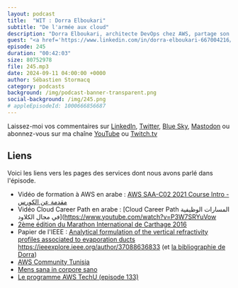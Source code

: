 ```yaml
---
layout: podcast
title:  "WIT : Dorra Elboukari"
subtitle: "De l'armée aux cloud"
description: "Dorra Elboukari, architecte DevOps chez AWS, partage son parcours qui l'a menée d'une carrière militaire à une carrière dans le cloud. Depuis son jeune âge, elle développe une passion pour la technologie et poursuit des études en ingénierie et en cybersécurité. L'intérêt de Dora pour le cloud a été suscité par un collègue qui lui a présenté des vidéos AWS, ce qui l'a incitée à plonger plus profondément dans cette technologie. Elle s'est impliquée dans la communauté AWS en créant des groupes d'utilisateurs et en organisant des événements. La persévérance et le dévouement de Dora ont porté leurs fruits, lui permettant d'obtenir un poste chez AWS et de continuer à contribuer à la communauté."
guest: "<a href='https://www.linkedin.com/in/dorra-elboukari-667004216/'>Dorra Elboukari</a>, DevOps Architect, AWS"
episode: 245
duration: "00:42:03" 
size: 80752978
file: 245.mp3
date: 2024-09-11 04:00:00 +0000
author: Sébastien Stormacq
category: podcasts
background: /img/podcast-banner-transparent.png
social-background: /img/245.png
# appleEpisodeId: 1000666856687
---
```


Laissez-moi vos commentaires sur [LinkedIn](https://www.linkedin.com/in/sebastienstormacq/), [Twitter](https://twitter.com/sebsto), [Blue Sky](https://bsky.app/profile/sebsto.bsky.social), [Mastodon](https://awscommunity.social/@sebsto) ou abonnez-vous sur ma chaîne [YouTube](https://www.youtube.com/sebsto) ou [Twitch.tv](https://www.twitch.tv/sebAWS)

## Liens

Voici les liens vers les pages des services dont nous avons parlé dans l'épisode.

- Vidéo de formation à AWS en arabe : [AWS SAA-C02 2021 Course Intro - مقدمة عن الكورس](https://www.youtube.com/watch?v=E3nLSHQtLes&list=PLOoZRfEtk6kWSM_l9xMjDh-_MJXl03-pf)
- Vidéo Cloud Career Path en arabe : [Cloud Career Path المسارات الوظيفية في مجال الكلاود](https://www.youtube.com/watch?v=P3W7SRYuVow
- [2ème édition du Marathon International de Carthage 2016](https://www.youtube.com/watch?v=smV7JVajkOc)
- Papier de l'IEEE : [Analytical formulation of the vertical refractivity profiles associated to evaporation ducts](https://2020apsursi.org/Papers/ViewPaper.asp?PaperNum=2270)
https://ieeexplore.ieee.org/author/37088636833 (et [la bibliographie de Dorra](https://ieeexplore.ieee.org/author/37088636833))
- [AWS Community Tunisia](https://www.facebook.com/awsCommunityTunisia/photos)
- [Mens sana in corpore sano](https://fr.wikipedia.org/wiki/Mens_sana_in_corpore_sano)
- [Le programme AWS TechU (episode 133)](https://francais.podcast.go-aws.com/web/podcasts/episode_133/index.html)
